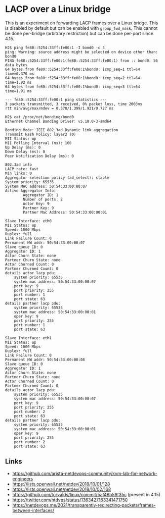 # LACP over a Linux bridge

This is an experiment on forwarding LACP frames over a Linux bridge.
This is disabled by default but can be enabled with `group_fwd_mask`.
This cannot be done per-bridge (arbitrary restriction) but can be done
per-port since 4.15.

```
H2$ ping fe80::5254:33ff:fe00:1 -I bond0 -c 3
ping: Warning: source address might be selected on device other than: bond0
PING fe80::5254:33ff:fe00:1(fe80::5254:33ff:fe00:1) from :: bond0: 56 data bytes
64 bytes from fe80::5254:33ff:fe00:1%bond0: icmp_seq=1 ttl=64 time=0.370 ms
64 bytes from fe80::5254:33ff:fe00:1%bond0: icmp_seq=2 ttl=64 time=1.92 ms
64 bytes from fe80::5254:33ff:fe00:1%bond0: icmp_seq=3 ttl=64 time=1.91 ms

--- fe80::5254:33ff:fe00:1 ping statistics ---
3 packets transmitted, 3 received, 0% packet loss, time 2003ms
rtt min/avg/max/mdev = 0.370/1.399/1.921/0.727 ms
```

```
H2$ cat /proc/net/bonding/bond0
Ethernet Channel Bonding Driver: v5.10.0-3-amd64

Bonding Mode: IEEE 802.3ad Dynamic link aggregation
Transmit Hash Policy: layer2 (0)
MII Status: up
MII Polling Interval (ms): 100
Up Delay (ms): 0
Down Delay (ms): 0
Peer Notification Delay (ms): 0

802.3ad info
LACP rate: fast
Min links: 0
Aggregator selection policy (ad_select): stable
System priority: 65535
System MAC address: 50:54:33:00:00:07
Active Aggregator Info:
        Aggregator ID: 1
        Number of ports: 2
        Actor Key: 9
        Partner Key: 9
        Partner Mac Address: 50:54:33:00:00:01

Slave Interface: eth0
MII Status: up
Speed: 1000 Mbps
Duplex: full
Link Failure Count: 0
Permanent HW addr: 50:54:33:00:00:07
Slave queue ID: 0
Aggregator ID: 1
Actor Churn State: none
Partner Churn State: none
Actor Churned Count: 0
Partner Churned Count: 0
details actor lacp pdu:
    system priority: 65535
    system mac address: 50:54:33:00:00:07
    port key: 9
    port priority: 255
    port number: 1
    port state: 63
details partner lacp pdu:
    system priority: 65535
    system mac address: 50:54:33:00:00:01
    oper key: 9
    port priority: 255
    port number: 1
    port state: 63

Slave Interface: eth1
MII Status: up
Speed: 1000 Mbps
Duplex: full
Link Failure Count: 0
Permanent HW addr: 50:54:33:00:00:08
Slave queue ID: 0
Aggregator ID: 1
Actor Churn State: none
Partner Churn State: none
Actor Churned Count: 0
Partner Churned Count: 0
details actor lacp pdu:
    system priority: 65535
    system mac address: 50:54:33:00:00:07
    port key: 9
    port priority: 255
    port number: 2
    port state: 63
details partner lacp pdu:
    system priority: 65535
    system mac address: 50:54:33:00:00:01
    oper key: 9
    port priority: 255
    port number: 2
    port state: 63
```

## Links

 - https://github.com/arista-netdevops-community/kvm-lab-for-network-engineers
 - https://lists.openwall.net/netdev/2018/10/01/128
 - https://lists.openwall.net/netdev/2018/10/02/168
 - https://github.com/torvalds/linux/commit/5af48b59f35c (present in 4.15)
 - https://twitter.com/ntdvps/status/1363427163341471750
 - https://netdevops.me/2021/transparently-redirecting-packets/frames-between-interfaces/
